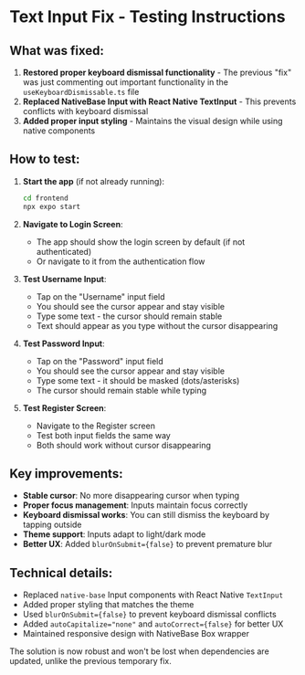 # Text Input Fix - Testing Instructions

## What was fixed:

1. **Restored proper keyboard dismissal functionality** - The previous "fix" was just commenting out important functionality in the `useKeyboardDismissable.ts` file
2. **Replaced NativeBase Input with React Native TextInput** - This prevents conflicts with keyboard dismissal
3. **Added proper input styling** - Maintains the visual design while using native components

## How to test:

1. **Start the app** (if not already running):
   ```bash
   cd frontend
   npx expo start
   ```

2. **Navigate to Login Screen**:
   - The app should show the login screen by default (if not authenticated)
   - Or navigate to it from the authentication flow

3. **Test Username Input**:
   - Tap on the "Username" input field
   - You should see the cursor appear and stay visible
   - Type some text - the cursor should remain stable
   - Text should appear as you type without the cursor disappearing

4. **Test Password Input**:
   - Tap on the "Password" input field
   - You should see the cursor appear and stay visible
   - Type some text - it should be masked (dots/asterisks)
   - The cursor should remain stable while typing

5. **Test Register Screen**:
   - Navigate to the Register screen
   - Test both input fields the same way
   - Both should work without cursor disappearing

## Key improvements:

- **Stable cursor**: No more disappearing cursor when typing
- **Proper focus management**: Inputs maintain focus correctly
- **Keyboard dismissal works**: You can still dismiss the keyboard by tapping outside
- **Theme support**: Inputs adapt to light/dark mode
- **Better UX**: Added `blurOnSubmit={false}` to prevent premature blur

## Technical details:

- Replaced `native-base` Input components with React Native `TextInput`
- Added proper styling that matches the theme
- Used `blurOnSubmit={false}` to prevent keyboard dismissal conflicts
- Added `autoCapitalize="none"` and `autoCorrect={false}` for better UX
- Maintained responsive design with NativeBase Box wrapper

The solution is now robust and won't be lost when dependencies are updated, unlike the previous temporary fix. 